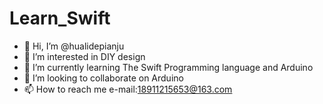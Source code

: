 # Learn_Swift
 
- 👋 Hi, I’m @hualidepianju
- 👀 I’m interested in DIY design
- 🌱 I’m currently learning The Swift Programming language and Arduino
- 💞️ I’m looking to collaborate on Arduino
- 📫 How to reach me e-mail:18911215653@163.com

<!---
hualidepianju/hualidepianju is a ✨ special ✨ repository because its `README.md` (this file) appears on your GitHub profile.
You can click the Preview link to take a look at your changes.
--->

